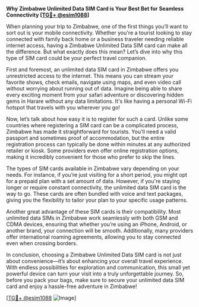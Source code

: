 **Why Zimbabwe Unlimited Data SIM Card is Your Best Bet for Seamless Connectivity [[TG💪+ @esim1088](https://t.me/s/esim1088)]**

When planning your trip to Zimbabwe, one of the first things you’ll want to sort out is your mobile connectivity. Whether you're a tourist looking to stay connected with family back home or a business traveler needing reliable internet access, having a Zimbabwe Unlimited Data SIM card can make all the difference. But what exactly does this mean? Let’s dive into why this type of SIM card could be your perfect travel companion.

First and foremost, an unlimited data SIM card in Zimbabwe offers you unrestricted access to the internet. This means you can stream your favorite shows, check emails, navigate using maps, and even video call without worrying about running out of data. Imagine being able to share every exciting moment from your safari adventure or discovering hidden gems in Harare without any data limitations. It's like having a personal Wi-Fi hotspot that travels with you wherever you go!

Now, let’s talk about how easy it is to register for such a card. Unlike some countries where registering a SIM card can be a complicated process, Zimbabwe has made it straightforward for tourists. You'll need a valid passport and sometimes proof of accommodation, but the entire registration process can typically be done within minutes at any authorized retailer or kiosk. Some providers even offer online registration options, making it incredibly convenient for those who prefer to skip the lines.

The types of SIM cards available in Zimbabwe vary depending on your needs. For instance, if you’re just visiting for a short period, you might opt for a prepaid plan with a set amount of data. However, if you're staying longer or require constant connectivity, the unlimited data SIM card is the way to go. These cards are often bundled with voice and text packages, giving you the flexibility to tailor your plan to your specific usage patterns.

Another great advantage of these SIM cards is their compatibility. Most unlimited data SIMs in Zimbabwe work seamlessly with both GSM and CDMA devices, ensuring that whether you’re using an iPhone, Android, or another brand, your connection will be smooth. Additionally, many providers offer international roaming agreements, allowing you to stay connected even when crossing borders.

In conclusion, choosing a Zimbabwe Unlimited Data SIM card is not just about convenience—it’s about enhancing your overall travel experience. With endless possibilities for exploration and communication, this small yet powerful device can turn your visit into a truly unforgettable journey. So, before you pack your bags, make sure to secure your unlimited data SIM card and enjoy a hassle-free adventure in Zimbabwe! 

[[TG💪+ @esim1088](https://t.me/s/esim1088) ![Image](https://i.postimg.cc/Y0z9fWf4/image.png)]